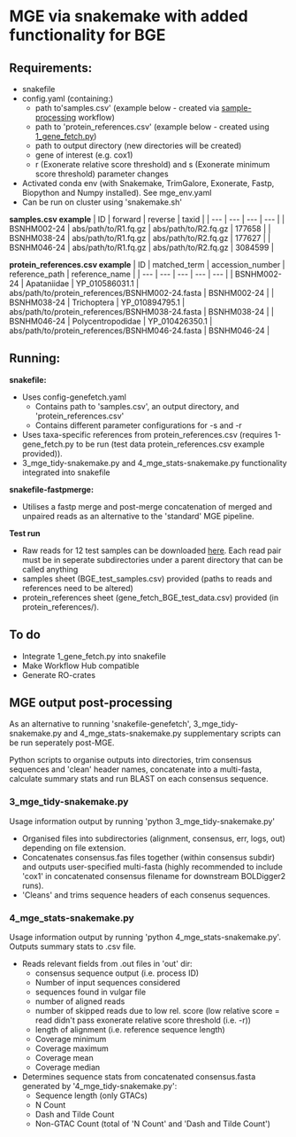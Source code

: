 # MGE via snakemake with added functionality for BGE #
## Requirements: ##
- snakefile
- config.yaml (containing:)
  - path to'samples.csv' (example below - created via [sample-processing](https://github.com/bge-barcoding/sample-processing) workflow)
  - path to 'protein_references.csv' (example below - created using [1_gene_fetch.py](https://github.com/SchistoDan/MitoGeneExtractor/blob/main/snakemake/1_gene_fetch.py))
  - path to output directory (new directories will be created)
  - gene of interest (e.g. cox1)
  - r (Exonerate relative score threshold) and s (Exonerate minimum score threshold) parameter changes
- Activated conda env (with Snakemake, TrimGalore, Exonerate, Fastp, Biopython and Numpy installed). See mge_env.yaml
- Can be run on cluster using 'snakemake.sh'

**samples.csv example**
| ID | forward | reverse | taxid |
| --- | --- | --- | --- |
| BSNHM002-24  | abs/path/to/R1.fq.gz | abs/path/to/R2.fq.gz | 177658 |
| BSNHM038-24 | abs/path/to/R1.fq.gz | abs/path/to/R2.fq.gz | 177627 |
| BSNHM046-24 | abs/path/to/R1.fq.gz | abs/path/to/R2.fq.gz | 3084599 |

**protein_references.csv example** 
| ID | matched_term | accession_number | reference_path | reference_name |
| --- | --- | --- | --- | --- |
| BSNHM002-24  | Apataniidae | YP_010586031.1 | abs/path/to/protein_references/BSNHM002-24.fasta | BSNHM002-24 |
| BSNHM038-24 | Trichoptera | YP_010894795.1 | abs/path/to/protein_references/BSNHM038-24.fasta | BSNHM038-24 |
| BSNHM046-24 | Polycentropodidae | YP_010426350.1 | abs/path/to/protein_references/BSNHM046-24.fasta | BSNHM046-24 |
  
  

## Running: ##
**snakefile:** 
- Uses config-genefetch.yaml
  - Contains path to 'samples.csv', an output directory, and 'protein_references.csv'
  - Contains different parameter configurations for -s and -r
- Uses taxa-specific references from protein_references.csv (requires 1-gene_fetch.py to be run (test data protein_references.csv example provided)).
- 3_mge_tidy-snakemake.py and 4_mge_stats-snakemake.py functionality integrated into snakefile

**snakefile-fastpmerge:** 
- Utilises a fastp merge and post-merge concatenation of merged and unpaired reads as an alternative to the 'standard' MGE pipeline.

**Test run**
- Raw reads for 12 test samples can be downloaded [here](https://naturalhistorymuseum-my.sharepoint.com/personal/b_price_nhm_ac_uk/_layouts/15/onedrive.aspx?ct=1723035606962&or=Teams%2DHL&ga=1&LOF=1&id=%2Fpersonal%2Fb%5Fprice%5Fnhm%5Fac%5Fuk%2FDocuments%2F%5Ftemp%2F%5FBGEexamples4Felix%2F1%5Fraw%5Fdata). Each read pair must be in seperate subdirectories under a parent directory that can be called anything
- samples sheet (BGE_test_samples.csv) provided (paths to reads and references need to be altered)
- protein_references sheet (gene_fetch_BGE_test_data.csv) provided (in protein_references/).


## To do ##
- Integrate 1_gene_fetch.py into snakefile
- Make Workflow Hub compatible
- Generate RO-crates
  
## MGE output post-processing ##
As an alternative to running 'snakefile-genefetch', 3_mge_tidy-snakemake.py and 4_mge_stats-snakemake.py supplementary scripts can be run seperately post-MGE.

Python scripts to organise outputs into directories, trim consensus sequences and 'clean' header names, concatenate into a multi-fasta, calculate summary stats and run BLAST on each consensus sequence.

### 3_mge_tidy-snakemake.py ###
Usage information output by running 'python 3_mge_tidy-snakemake.py'
- Organised files into subdirectories (alignment, consensus, err, logs, out) depending on file extension.
- Concatenates consensus.fas files together (within consensus subdir) and outputs user-specified multi-fasta (highly recommended to include 'cox1' in concatenated consensus filename for downstream BOLDigger2 runs).
- 'Cleans' and trims sequence headers of each consenus sequences.

### 4_mge_stats-snakemake.py ###
Usage information output by running 'python 4_mge_stats-snakemake.py'. Outputs summary stats to .csv file.
- Reads relevant fields from .out files in 'out' dir:
  -  consensus sequence output (i.e. process ID)
  -  Number of input sequences considered
  -  sequences found in vulgar file
  -  number of aligned reads
  -  number of skipped reads due to low rel. score (low relative score = read didn't pass exonerate relative score threshold (i.e. -r))
  -  length of alignment (i.e. reference sequence length)
  -  Coverage minimum
  -  Coverage maximum
  -  Coverage mean
  -  Coverage median
- Determines sequence stats from concatenated consensus.fasta generated by '4_mge_tidy-snakemake.py':
  - Sequence length (only GTACs)
  - N Count
  - Dash and Tilde Count
  - Non-GTAC Count (total of 'N Count' and 'Dash and Tilde Count')
